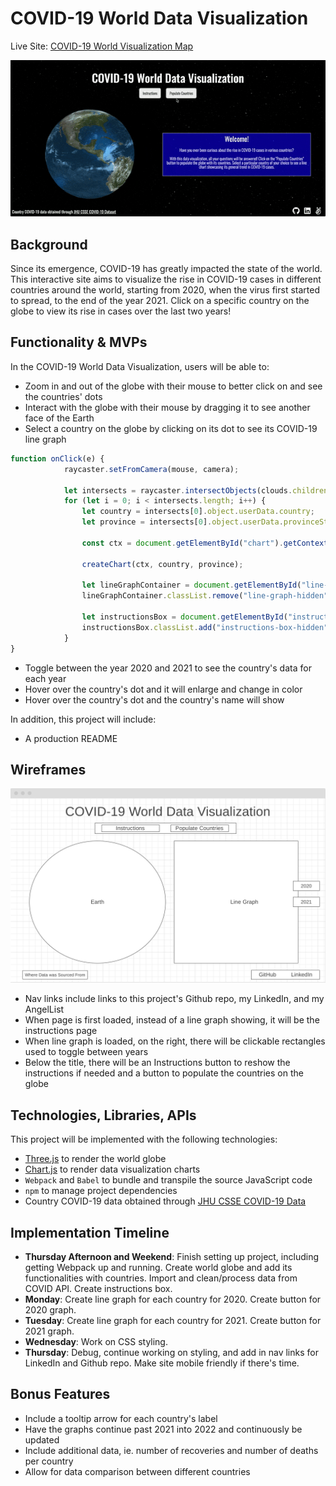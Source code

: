# COVID-19 World Data Visualization 

Live Site: [COVID-19 World Visualization Map](https://michelleahuang.github.io/Covid19-Visualization-Map/)

![](src/images/demo.gif)

## Background

Since its emergence, COVID-19 has greatly impacted the state of the world. This interactive site aims to visualize the rise in COVID-19 cases in different countries around the world, starting from 2020, when the virus first started to spread, to the end of the year 2021. Click on a specific country on the globe to view its rise in cases over the last two years!

## Functionality & MVPs

In the COVID-19 World Data Visualization, users will be able to:
- Zoom in and out of the globe with their mouse to better click on and see the countries' dots 
- Interact with the globe with their mouse by dragging it to see another face of the Earth
- Select a country on the globe by clicking on its dot to see its COVID-19 line graph
```javascript
function onClick(e) {
            raycaster.setFromCamera(mouse, camera);

            let intersects = raycaster.intersectObjects(clouds.children);
            for (let i = 0; i < intersects.length; i++) {
                let country = intersects[0].object.userData.country;
                let province = intersects[0].object.userData.provinceState;

                const ctx = document.getElementById("chart").getContext("2d");
            
                createChart(ctx, country, province);

                let lineGraphContainer = document.getElementById("line-graph");
                lineGraphContainer.classList.remove("line-graph-hidden");

                let instructionsBox = document.getElementById("instructions");
                instructionsBox.classList.add("instructions-box-hidden");     
            }
}
```
- Toggle between the year 2020 and 2021 to see the country's data for each year
- Hover over the country's dot and it will enlarge and change in color
- Hover over the country's dot and the country's name will show

In addition, this project will include:
- A production README

 ## Wireframes

 ![](visualization-map-wireframe.png)

 - Nav links include links to this project's Github repo, my LinkedIn, and my AngelList
 - When page is first loaded, instead of a line graph showing, it will be the instructions page
 - When line graph is loaded, on the right, there will be clickable rectangles used to toggle between years
 - Below the title, there will be an Instructions button to reshow the instructions if needed and a button to populate the countries on the globe

## Technologies, Libraries, APIs

This project will be implemented with the following technologies:
- [Three.js](https://threejs.org/) to render the world globe
- [Chart.js](https://www.chartjs.org/) to render data visualization charts
- `Webpack` and `Babel` to bundle and transpile the source JavaScript code
- `npm` to manage project dependencies 
- Country COVID-19 data obtained through [JHU CSSE COVID-19 Data](https://github.com/CSSEGISandData/COVID-19)

## Implementation Timeline

- **Thursday Afternoon and Weekend**: Finish setting up project, including getting Webpack up and running. Create world globe and add its functionalities with countries. Import and clean/process data from COVID API. Create instructions box.
- **Monday**: Create line graph for each country for 2020. Create button for 2020 graph. 
- **Tuesday**: Create line graph for each country for 2021. Create button for 2021 graph. 
- **Wednesday**: Work on CSS styling.
- **Thursday**: Debug, continue working on styling, and add in nav links for LinkedIn and Github repo. Make site mobile friendly if there's time.

## Bonus Features
- Include a tooltip arrow for each country's label
- Have the graphs continue past 2021 into 2022 and continuously be updated 
- Include additional data, ie. number of recoveries and number of deaths per country
- Allow for data comparison between different countries
